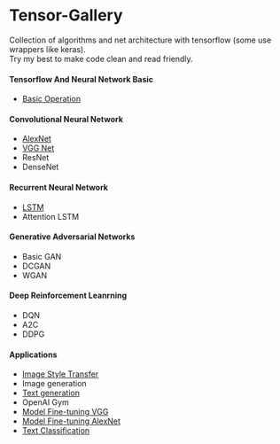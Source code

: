 # Tensor-Gallery
Collection of algorithms and net architecture with tensorflow (some use wrappers like keras).  
Try my best to make code clean and read friendly.

#### Tensorflow And Neural Network Basic
- [Basic Operation](https://github.com/JasonHanG/tensor-gallery/tree/master/basic-operation)
#### Convolutional Neural Network
- [AlexNet](https://github.com/JasonHanG/tensor-gallery/tree/master/alexNet-finetune)
- [VGG Net](https://github.com/JasonHanG/tensor-gallery/tree/master/vgg16-keras)
- ResNet
- DenseNet
#### Recurrent Neural Network
- [LSTM](https://github.com/JasonHanG/tensor-gallery/tree/master/char-rnn)
- Attention LSTM

#### Generative Adversarial Networks
- Basic GAN
- DCGAN
- WGAN
#### Deep Reinforcement Leanrning
- DQN
- A2C
- DDPG

#### Applications 

- [Image Style Transfer](https://github.com/JasonHanG/tensor-gallery/tree/master/style-transfer)
- Image generation
- [Text generation](https://github.com/JasonHanG/tensor-gallery/tree/master/char-rnn)
- OpenAI Gym
- [Model Fine-tuning VGG](https://github.com/JasonHanG/tensor-gallery/tree/master/vgg16-keras)
- [Model Fine-tuning AlexNet](https://github.com/JasonHanG/tensor-gallery/tree/master/alexNet-finetune)
- [Text Classification]()

